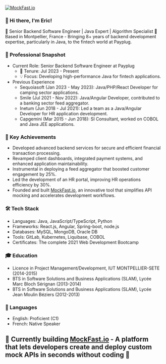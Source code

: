 [![MockFast.io](https://img.shields.io/badge/Projet-MockFast.io-blue)](https://mockfast.io)

### 👋 Hi there, I'm Eric!
🚀 Senior Backend Software Engineer | Java Expert | Algorithm Specialist
📍 Based in Montpellier, France - Bringing 8+ years of backend development expertise, particularly in Java, to the fintech world at Payplug.
### 🎯 Professional Snapshot
- Current Role: Senior Backend Software Engineer at Payplug
  - 📅 Tenure: Jul 2023 - Present
  - 💡 Focus: Developing high-performance Java for fintech applications.
- Previous Experience
  - Sequoiasoft (Jan 2023 - May 2023): Java/PHP/React Developer for camping sector applications.
  - Smile (Jul 2021 - Nov 2022): Java/Angular Developer, contributed to a banking sector feed aggregator.
  - Inetum (Jun 2018 - Jul 2021): Led a team as a Java/Angular Developer for HR application development.
  - Capgemini (Mar 2015 - Jun 2018): SI Consultant, worked on COBOL and Java JEE applications.
### 🌟 Key Achievements
- Developed advanced backend services for secure and efficient financial transaction processing.
- Revamped client dashboards, integrated payment systems, and enhanced application maintainability.
- Instrumental in deploying a feed aggregator that boosted customer engagement by 25%.
- Led the development of an HR portal, improving HR operations efficiency by 30%.
- Founded and built [MockFast.io](https://mockfast.io), an innovative tool that simplifies API mocking and accelerates development workflows.
### 🛠️ Tech Stack
- Languages: Java, JavaScript/TypeScript, Python
- Frameworks: React.js, Angular, Spring-boot, node.js
- Databases: MySQL, MongoDB, Oracle DB
- Tools: GitLab, Kubernetes, Liquibase, COBOL
- Certificates: The complete 2021 Web Development Bootcamp
### 🎓 Education
- Licence in Project Management/Development, IUT MONTPELLIER-SETE (2014-2015)
- BTS in Software Solutions and Business Applications (SLAM), Lycée Marc Bloch Sérignan (2013-2014)
- BTS in Software Solutions and Business Applications (SLAM), Lycée Jean Moulin Béziers (2012-2013)
### 💬 Languages
- English: Proficient (C1)
- French: Native Speaker
## 🚧 Currently building [MockFast.io](https://mockfast.io) - A platform that lets developers create and deploy custom mock APIs in seconds without coding 🚧
